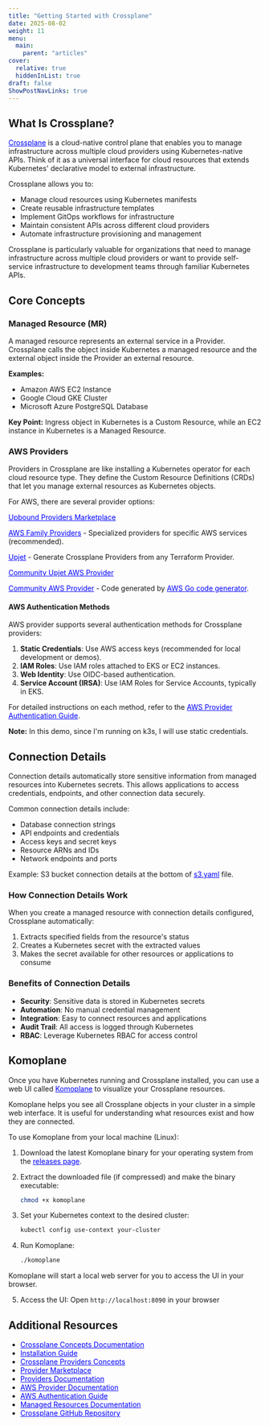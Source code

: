 ```yaml
---
title: "Getting Started with Crossplane"
date: 2025-08-02
weight: 11
menu:
  main:
    parent: "articles"
cover:
  relative: true
  hiddenInList: true
draft: false
ShowPostNavLinks: true
---
```


## What Is Crossplane?

<a href="https://www.crossplane.io/" target="_blank" rel="noopener noreferrer" style="color:blue;">Crossplane</a> is a cloud-native control plane that enables you to manage infrastructure across multiple cloud providers using Kubernetes-native APIs. Think of it as a universal interface for cloud resources that extends Kubernetes' declarative model to external infrastructure.

Crossplane allows you to:
- Manage cloud resources using Kubernetes manifests
- Create reusable infrastructure templates
- Implement GitOps workflows for infrastructure
- Maintain consistent APIs across different cloud providers
- Automate infrastructure provisioning and management

Crossplane is particularly valuable for organizations that need to manage infrastructure across multiple cloud providers or want to provide self-service infrastructure to development teams through familiar Kubernetes APIs.

## Core Concepts

### Managed Resource (MR)
A managed resource represents an external service in a Provider. Crossplane calls the object inside Kubernetes a managed resource and the external object inside the Provider an external resource.

**Examples:**
- Amazon AWS EC2 Instance
- Google Cloud GKE Cluster
- Microsoft Azure PostgreSQL Database

**Key Point:** Ingress object in Kubernetes is a Custom Resource, while an EC2 instance in Kubernetes is a Managed Resource.

### AWS Providers

Providers in Crossplane are like installing a Kubernetes operator for each cloud resource type. They define the Custom Resource Definitions (CRDs) that let you manage external resources as Kubernetes objects.

For AWS, there are several provider options:

<a href="https://marketplace.upbound.io/providers" target="_blank" rel="noopener noreferrer" style="color:blue;">Upbound Providers Marketplace </a>

<a href="https://marketplace.upbound.io/providers?query=aws" target="_blank" rel="noopener noreferrer" style="color:blue;">AWS Family Providers</a> - Specialized providers for specific AWS services (recommended).

<a href="https://github.com/crossplane/upjet" target="_blank" rel="noopener noreferrer" style="color:blue;">Upjet</a> - Generate Crossplane Providers from any Terraform Provider.

<a href="https://github.com/crossplane-contrib/provider-upjet-aws" target="_blank" rel="noopener noreferrer" style="color:blue;">Community Upjet AWS Provider</a>

<a href="https://github.com/crossplane-contrib/provider-aws" target="_blank" rel="noopener noreferrer" style="color:blue;">Community AWS Provider</a> - Code generated by <a href="https://github.com/crossplane-contrib/provider-aws" target="_blank" rel="noopener noreferrer" style="color:blue;">AWS Go code generator</a>.


#### AWS Authentication Methods

AWS provider supports several authentication methods for Crossplane providers:

1. **Static Credentials**: Use AWS access keys (recommended for local development or demos).
2. **IAM Roles**: Use IAM roles attached to EKS or EC2 instances.
3. **Web Identity**: Use OIDC-based authentication.
4. **Service Account (IRSA)**: Use IAM Roles for Service Accounts, typically in EKS.

For detailed instructions on each method, refer to the <a href="https://docs.upbound.io/providers/provider-aws/authentication" target="_blank" rel="noopener noreferrer" style="color:blue;">AWS Provider Authentication Guide</a>.

**Note:** In this demo, since I'm running on k3s, I will use static credentials.

## Connection Details

Connection details automatically store sensitive information from managed resources into Kubernetes secrets. This allows applications to access credentials, endpoints, and other connection data securely.

Common connection details include:
- Database connection strings
- API endpoints and credentials
- Access keys and secret keys
- Resource ARNs and IDs
- Network endpoints and ports

Example: S3 bucket connection details at the bottom of <a href="https://github.com/mariobris/crossplane-demo/blob/main/manifests/simple/s3.yaml" target="_blank" rel="noopener noreferrer" style="color:blue;">s3.yaml</a> file.

### How Connection Details Work

When you create a managed resource with connection details configured, Crossplane automatically:
1. Extracts specified fields from the resource's status
2. Creates a Kubernetes secret with the extracted values
3. Makes the secret available for other resources or applications to consume

### Benefits of Connection Details

- **Security**: Sensitive data is stored in Kubernetes secrets
- **Automation**: No manual credential management
- **Integration**: Easy to connect resources and applications
- **Audit Trail**: All access is logged through Kubernetes
- **RBAC**: Leverage Kubernetes RBAC for access control

## Komoplane

Once you have Kubernetes running and Crossplane installed, you can use a web UI called <a href="https://github.com/komodorio/komoplane" target="_blank" rel="noopener noreferrer" style="color:blue;">Komoplane</a> to visualize your Crossplane resources.

Komoplane helps you see all Crossplane objects in your cluster in a simple web interface. It is useful for understanding what resources exist and how they are connected.

To use Komoplane from your local machine (Linux):

1. Download the latest Komoplane binary for your operating system from the <a href="https://github.com/komodorio/komoplane/releases" target="_blank" rel="noopener noreferrer" style="color:blue;">releases page</a>.

2. Extract the downloaded file (if compressed) and make the binary executable:
   ```bash
   chmod +x komoplane
   ```

3. Set your Kubernetes context to the desired cluster:
   ```bash
   kubectl config use-context your-cluster
   ```

4. Run Komoplane:
   ```bash
   ./komoplane
   ```

Komoplane will start a local web server for you to access the UI in your browser.

5. Access the UI: Open `http://localhost:8090` in your browser


## Additional Resources

- <a href="https://docs.crossplane.io/latest/concepts/" target="_blank" rel="noopener noreferrer" style="color:blue;">Crossplane Concepts Documentation</a>
- <a href="https://docs.crossplane.io/latest/getting-started/install-configure/" target="_blank" rel="noopener noreferrer" style="color:blue;">Installation Guide</a>
- <a href="https://docs.crossplane.io/latest/concepts/providers/" target="_blank" rel="noopener noreferrer" style="color:blue;">Crossplane Providers Concepts</a>
- <a href="https://marketplace.upbound.io/providers" target="_blank" rel="noopener noreferrer" style="color:blue;">Provider Marketplace</a>
- <a href="https://docs.upbound.io/providers" target="_blank" rel="noopener noreferrer" style="color:blue;">Providers Documentation</a>
- <a href="https://docs.upbound.io/providers/provider-aws/" target="_blank" rel="noopener noreferrer" style="color:blue;">AWS Provider Documentation</a>
- <a href="https://docs.upbound.io/providers/provider-aws/authentication/" target="_blank" rel="noopener noreferrer" style="color:blue;">AWS Authentication Guide</a>
- <a href="https://docs.crossplane.io/latest/concepts/managed-resources/" target="_blank" rel="noopener noreferrer" style="color:blue;">Managed Resources Documentation</a>
- <a href="https://github.com/crossplane/crossplane" target="_blank" rel="noopener noreferrer" style="color:blue;">Crossplane GitHub Repository</a>
